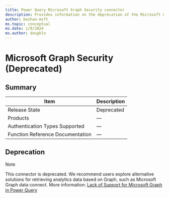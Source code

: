 ```yaml
---
title: Power Query Microsoft Graph Security connector
description: Provides information on the deprecation of the Microsoft Graph Security connector.
author: bezhan-msft
ms.topic: conceptual
ms.date: 1/8/2024
ms.author: dougklo
---
```


# Microsoft Graph Security (Deprecated)

## Summary

| Item | Description |
| ---- | ----------- |
| Release State | Deprecated |
| Products | &mdash; |
| Authentication Types Supported | &mdash; |
| Function Reference Documentation | &mdash; |

## Deprecation

> [!NOTE]
> This connector is deprecated. We recommend users explore alternative solutions for retrieving analytics data based on Graph, such as Microsoft Graph data connect. More information: [Lack of Support for Microsoft Graph in Power Query](../connecting-to-graph.md)
